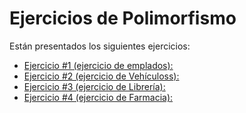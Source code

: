 # Ejercicios de Polimorfismo

Están presentados los siguientes ejercicios:

- [Ejercicio #1 (ejercicio de emplados):](./prueba/src/ejercicio_herencia_1/Main.java)
- [Ejercicio #2 (ejercicio de Vehículoss):](./prueba/src/ejercicio_herencia_2/Main.java)
- [Ejercicio #3 (ejercicio de Librería):](./prueba/src/ejercicio_polimorfmismo_1/Main.java)
- [Ejercicio #4 (ejercicio de Farmacia):](./prueba/src/ejercicio_polimorfismo_2/Main.java)
